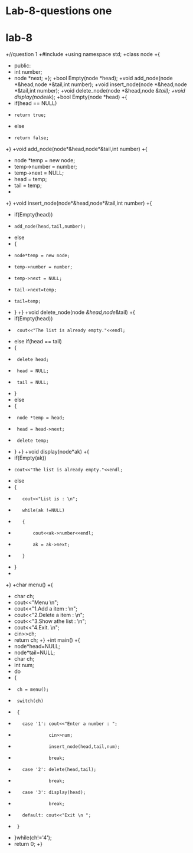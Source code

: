 # Lab-8-questions one
# lab-8
+//question 1
+#include <iostream>
+using namespace std;
+class node
+{
+  public:
+   int number;
+   node *next;
+};
+bool Empty(node *head);
+void add_node(node *&head,node *&tail,int number);
+void insert_node(node *&head,node *&tail,int number);
+void delete_node(node *&head,node *&tail);
+void display(node*ak);
+bool Empty(node *head)
+{
+    if(head == NULL)
+     return true;
+    else
+     return false;
+}
+void add_node(node*&head,node*&tail,int number)
+{
+    node *temp = new node;
+    temp->number = number;
+    temp->next = NULL;
+    head = temp;
+    tail = temp;
+
+}
+void insert_node(node*&head,node*&tail,int number)
+{
+    if(Empty(head))
+     add_node(head,tail,number);
+    else
+    {
+     node*temp = new node;
+     temp->number = number;
+     temp->next = NULL;
+     tail->next=temp;
+     tail=temp;
+    }
+}
+void delete_node(node *&head,node*&tail)
+{
+    if(Empty(head))
+      cout<<"The list is already empty."<<endl;
+    else if(head == tail)
+    {
+      delete head;
+      head = NULL;
+      tail = NULL;
+    }
+    else
+    {
+      node *temp = head;
+      head = head->next;
+      delete temp;
+    }
+}
+void display(node*ak)
+{
+    if(Empty(ak))
+     cout<<"The list is already empty."<<endl;
+    else
+    {
+        cout<<"List is : \n";
+        while(ak !=NULL)
+        {
+            cout<<ak->number<<endl;
+            ak = ak->next;
+        }
+    }
+
+}
+char menu()
+{
+  char ch;
+  cout<<"Menu \n";
+  cout<<"1.Add a item : \n";
+  cout<<"2.Delete a item : \n";
+  cout<<"3.Show athe list : \n";
+  cout<<"4.Exit. \n";
+  cin>>ch;
+  return ch;
+}
+int main()
+{
+  node*head=NULL;
+  node*tail=NULL;
+  char ch;
+  int num;
+  do
+  {
+      ch = menu();
+      switch(ch)
+      {
+        case '1': cout<<"Enter a number : ";
+                  cin>>num;
+                  insert_node(head,tail,num);
+                  break;
+        case '2': delete(head,tail);
+                  break;
+        case '3': display(head);
+                  break;
+        default: cout<<"Exit \n ";
+      }
+  }while(ch!='4');
+  return 0;
+}
 
